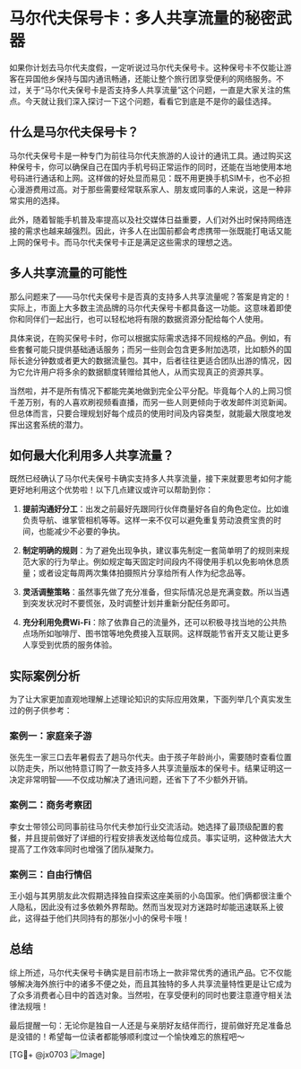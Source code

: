 # 马尔代夫保号卡：多人共享流量的秘密武器

如果你计划去马尔代夫度假，一定听说过马尔代夫保号卡。这种保号卡不仅能让游客在异国他乡保持与国内通讯畅通，还能让整个旅行团享受便利的网络服务。不过，关于“马尔代夫保号卡是否支持多人共享流量”这个问题，一直是大家关注的焦点。今天就让我们深入探讨一下这个问题，看看它到底是不是你的最佳选择。

## 什么是马尔代夫保号卡？

马尔代夫保号卡是一种专门为前往马尔代夫旅游的人设计的通讯工具。通过购买这种保号卡，你可以确保自己在国内手机号码正常运作的同时，还能在当地使用本地号码进行通话和上网。这样做的好处显而易见：既不用更换手机SIM卡，也不必担心漫游费用过高。对于那些需要经常联系家人、朋友或同事的人来说，这是一种非常实用的选择。

此外，随着智能手机普及率提高以及社交媒体日益重要，人们对外出时保持网络连接的需求也越来越强烈。因此，许多人在出国前都会考虑携带一张既能打电话又能上网的保号卡。而马尔代夫保号卡正是满足这些需求的理想之选。

## 多人共享流量的可能性

那么问题来了——马尔代夫保号卡是否真的支持多人共享流量呢？答案是肯定的！实际上，市面上大多数主流品牌的马尔代夫保号卡都具备这一功能。这意味着即使你和同伴们一起出行，也可以轻松地将有限的数据资源分配给每个人使用。

具体来说，在购买保号卡时，你可以根据实际需求选择不同规格的产品。例如，有些套餐可能只提供基础通话服务；而另一些则会包含更多附加选项，比如额外的国际长途分钟数或者更大的数据流量包。其中，后者往往更适合团队出游的情况，因为它允许用户将多余的数据额度转赠给其他人，从而实现真正的资源共享。

当然啦，并不是所有情况下都能完美地做到完全公平分配。毕竟每个人的上网习惯千差万别，有的人喜欢刷视频看直播，而另一些人则更倾向于收发邮件浏览新闻。但总体而言，只要合理规划好每个成员的使用时间及内容类型，就能最大限度地发挥出这套系统的潜力。

## 如何最大化利用多人共享流量？

既然已经确认了马尔代夫保号卡确实支持多人共享流量，接下来就要思考如何才能更好地利用这个优势啦！以下几点建议或许可以帮助到你：

1. **提前沟通好分工**：出发之前最好先跟同行伙伴商量好各自的角色定位。比如谁负责导航、谁掌管相机等等。这样一来不仅可以避免重复劳动浪费宝贵的时间，也能减少不必要的争执。
   
2. **制定明确的规则**：为了避免出现争执，建议事先制定一套简单明了的规则来规范大家的行为举止。例如规定每天固定时间段内不得使用手机以免影响休息质量；或者设定每周两次集体拍摄照片分享给所有人作为纪念品等。

3. **灵活调整策略**：虽然事先做了充分准备，但实际情况总是充满变数。所以当遇到突发状况时不要慌张，及时调整计划并重新分配任务即可。

4. **充分利用免费Wi-Fi**：除了依靠自己的流量外，还可以积极寻找当地的公共热点场所如咖啡厅、图书馆等地免费接入互联网。这样既能节省开支又能让更多人享受到优质的服务体验。

## 实际案例分析

为了让大家更加直观地理解上述理论知识的实际应用效果，下面列举几个真实发生过的例子供参考：

### 案例一：家庭亲子游
张先生一家三口去年暑假去了趟马尔代夫。由于孩子年龄尚小，需要随时查看位置以防走失，所以他特意订购了一款支持多人共享流量版本的保号卡。结果证明这一决定非常明智——不仅成功解决了通讯问题，还省下了不少额外开销。

### 案例二：商务考察团
李女士带领公司同事前往马尔代夫参加行业交流活动。她选择了最顶级配置的套餐，并且提前做好了详细的行程安排表发送给每位成员。事实证明，这种做法大大提高了工作效率同时也增强了团队凝聚力。

### 案例三：自由行情侣
王小姐与其男朋友此次假期选择独自探索这座美丽的小岛国家。他们俩都很注重个人隐私，因此没有过多依赖外界帮助。然而当发现对方迷路时却能迅速联系上彼此，这得益于他们共同持有的那张小小的保号卡哦！

## 总结

综上所述，马尔代夫保号卡确实是目前市场上一款非常优秀的通讯产品。它不仅能够解决海外旅行中的诸多不便之处，而且其独特的多人共享流量特性更是让它成为了众多消费者心目中的首选对象。当然啦，在享受便利的同时也要注意遵守相关法律法规哦！

最后提醒一句：无论你是独自一人还是与亲朋好友结伴而行，提前做好充足准备总是没错的！希望每一位读者都能够顺利度过一个愉快难忘的旅程吧～

[TG💪+ @jx0703 ![Image](https://github.com/user-attachments/assets/dbca1d08-cadb-493c-b0ec-ad6f7a83f270)]